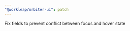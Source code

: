 ```yaml
---
"@workleap/orbiter-ui": patch
---
```


Fix fields to prevent conflict between focus and hover state
